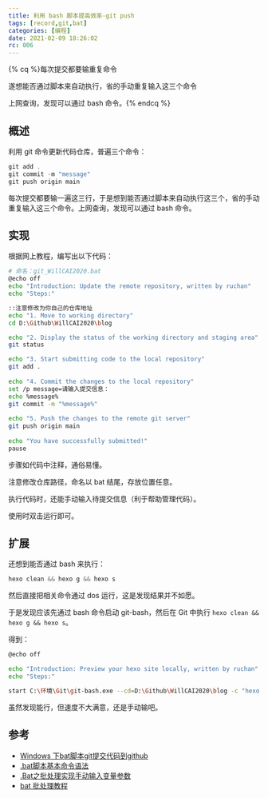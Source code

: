 ```yaml
---
title: 利用 bash 脚本提高效率-git push 
tags: [record,git,bat]
categories: [编程]
date: 2021-02-09 18:26:02
rc: 006
---
```


{% cq %}每次提交都要输重复命令

遂想能否通过脚本来自动执行，省的手动重复输入这三个命令

上网查询，发现可以通过 bash 命令。{% endcq %}
<!--more-->

## 概述

利用 git 命令更新代码仓库，普遍三个命令：

```c
git add .
git commit -m "message"
git push origin main
```

每次提交都要输一遍这三行，于是想到能否通过脚本来自动执行这三个，省的手动重复输入这三个命令。上网查询，发现可以通过 bash 命令。

## 实现

根据网上教程，编写出以下代码：

```bash
# 命名：git_WillCAI2020.bat
@echo off
echo "Introduction: Update the remote repository, written by ruchan"
echo "Steps:"

::注意修改为你自己的仓库地址
echo "1. Move to working directory" 
cd D:\Github\WillCAI2020\blog

echo "2. Display the status of the working directory and staging area" 
git status

echo "3. Start submitting code to the local repository"
git add .
 
echo "4. Commit the changes to the local repository"
set /p message=请输入提交信息：
echo %message%
git commit -m "%message%"
 
echo "5. Push the changes to the remote git server"
git push origin main
 
echo "You have successfully submitted!"
pause
```

步骤如代码中注释，通俗易懂。

注意修改仓库路径，命名以 bat 结尾，存放位置任意。

执行代码时，还能手动输入待提交信息（利于帮助管理代码）。

使用时双击运行即可。

## 扩展

还想到能否通过 bash 来执行：

```c
hexo clean && hexo g && hexo s
```

然后直接把相关命令通过 dos 运行，这是发现结果并不如愿。

于是发现应该先通过 bash 命令启动 git-bash，然后在 Git 中执行 `hexo clean && hexo g && hexo s`。

得到：

```bash
@echo off

echo "Introduction: Preview your hexo site locally, written by ruchan"
echo "Steps:"

start C:\环境\Git\git-bash.exe --cd=D:\Github\WillCAI2020\blog -c "hexo clean && hexo g && hexo s"
```

虽然发现能行，但速度不大满意，还是手动输吧。

## 参考

* [Windows 下bat脚本git提交代码到github](https://blog.csdn.net/Ep_Little_prince/article/details/108895103)
* [.bat脚本基本命令语法](https://www.cnblogs.com/iTlijun/p/6137027.html)
* [.Bat之批处理实现手动输入变量参数](https://blog.csdn.net/laozhuxinlu/article/details/52853787)
* [bat 批处理教程](https://www.w3cschool.cn/dosmlxxsc1/wvqyr9.html)

